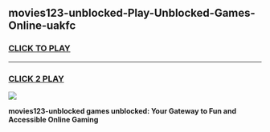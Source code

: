 
## movies123-unblocked-Play-Unblocked-Games-Online-uakfc
<h3>
<a href="https://premium76.site?title=movies123-unblocked&ref=25A">CLICK TO PLAY</a></h3>
<hr>

<h3>
<a href="https://premium76.site?title=movies123-unblocked&ref=25A">CLICK 2 PLAY</a>
  
</h3>

<a href="https://premium76.site?title=movies123-unblocked&ref=25A"><img src="https://clearcache.store/games.png"></a>


**movies123-unblocked games unblocked: Your Gateway to Fun and Accessible Online Gaming**
